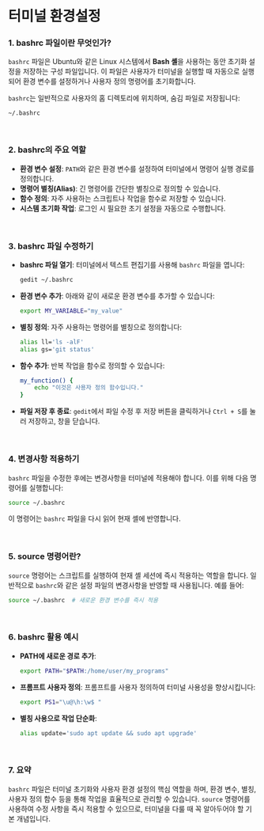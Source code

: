 # 터미널 환경설정

### 1. bashrc 파일이란 무엇인가?

`bashrc` 파일은 Ubuntu와 같은 Linux 시스템에서 **Bash 셸**을 사용하는 동안 초기화 설정을 저장하는 구성 파일입니다. 이 파일은 사용자가 터미널을 실행할 때 자동으로 실행되어 환경 변수를 설정하거나 사용자 정의 명령어를 초기화합니다.

`bashrc`는 일반적으로 사용자의 홈 디렉토리에 위치하며, 숨김 파일로 저장됩니다:

```
~/.bashrc
```


&nbsp;&nbsp;
### 2. bashrc의 주요 역할

- **환경 변수 설정**: `PATH`와 같은 환경 변수를 설정하여 터미널에서 명령어 실행 경로를 정의합니다.
- **명령어 별칭(Alias)**: 긴 명령어를 간단한 별칭으로 정의할 수 있습니다.
- **함수 정의**: 자주 사용하는 스크립트나 작업을 함수로 저장할 수 있습니다.
- **시스템 초기화 작업**: 로그인 시 필요한 초기 설정을 자동으로 수행합니다.


&nbsp;&nbsp;
### 3. bashrc 파일 수정하기

- **bashrc 파일 열기**: 터미널에서 텍스트 편집기를 사용해 `bashrc` 파일을 엽니다:

   ```bash
   gedit ~/.bashrc
   ```

- **환경 변수 추가**: 아래와 같이 새로운 환경 변수를 추가할 수 있습니다:

   ```bash
   export MY_VARIABLE="my_value"
   ```

- **별칭 정의**: 자주 사용하는 명령어를 별칭으로 정의합니다:

   ```bash
   alias ll='ls -alF'
   alias gs='git status'
   ```

- **함수 추가**: 반복 작업을 함수로 정의할 수 있습니다:

   ```bash
   my_function() {
       echo "이것은 사용자 정의 함수입니다."
   }
   ```

- **파일 저장 후 종료**: `gedit`에서 파일 수정 후 저장 버튼을 클릭하거나 `Ctrl + S`를 눌러 저장하고, 창을 닫습니다.


&nbsp;&nbsp;
### 4. 변경사항 적용하기

`bashrc` 파일을 수정한 후에는 변경사항을 터미널에 적용해야 합니다. 이를 위해 다음 명령어를 실행합니다:

```bash
source ~/.bashrc
```

이 명령어는 `bashrc` 파일을 다시 읽어 현재 셸에 반영합니다.


&nbsp;&nbsp;
### 5. source 명령어란?

`source` 명령어는 스크립트를 실행하여 현재 셸 세션에 즉시 적용하는 역할을 합니다. 일반적으로 `bashrc`와 같은 설정 파일의 변경사항을 반영할 때 사용됩니다. 예를 들어:

```bash
source ~/.bashrc  # 새로운 환경 변수를 즉시 적용
```


&nbsp;&nbsp;
### 6. bashrc 활용 예시

- **PATH에 새로운 경로 추가**:

   ```bash
   export PATH="$PATH:/home/user/my_programs"
   ```

- **프롬프트 사용자 정의**: 프롬프트를 사용자 정의하여 터미널 사용성을 향상시킵니다:

   ```bash
   export PS1="\u@\h:\w$ "
   ```

- **별칭 사용으로 작업 단순화**:

   ```bash
   alias update='sudo apt update && sudo apt upgrade'
   ```


&nbsp;&nbsp;
### 7. 요약

`bashrc` 파일은 터미널 초기화와 사용자 환경 설정의 핵심 역할을 하며, 환경 변수, 별칭, 사용자 정의 함수 등을 통해 작업을 효율적으로 관리할 수 있습니다. `source` 명령어를 사용하여 수정 사항을 즉시 적용할 수 있으므로, 터미널을 다룰 때 꼭 알아두어야 할 기본 개념입니다.
